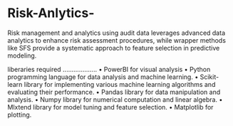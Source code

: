 # Risk-Anlytics-
Risk management and  analytics using audit data leverages advanced data analytics to enhance risk assessment procedures, while wrapper methods like SFS provide a systematic approach to feature selection in predictive modeling.

liberaries required 
...................
• PowerBI for visual analysis 
• Python programming language for data analysis and machine 
learning. 
• Scikit-learn library for implementing various machine learning 
algorithms and evaluating their performance.
• Pandas library for data manipulation and analysis. 
• Numpy library for numerical computation and linear algebra.
• Mlxtend library for model tuning and feature selection.
• Matplotlib for plotting. 
